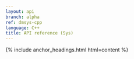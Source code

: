 ```yaml
---
layout: api
branch: alpha
ref: dmsys-cpp
language: C++
title: API reference (Sys)
---
```

{% include anchor_headings.html html=content %}
